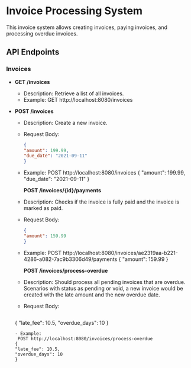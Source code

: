 # Invoice Processing System

This invoice system allows creating invoices, paying invoices, and processing overdue invoices.

## API Endpoints

### Invoices

- **GET /invoices**
  - Description: Retrieve a list of all invoices.
  - Example:
   GET http://localhost:8080/invoices

- **POST /invoices**
  - Description: Create a new invoice.
  - Request Body:
    ```json
    {
    "amount": 199.99,
    "due_date": "2021-09-11"
    }
    ```
  - Example:
     POST http://localhost:8080/invoices 
    {
    "amount": 199.99,
    "due_date": "2021-09-11"
     }

    **POST /invoices/{id}/payments**
  - Description: Checks if the invoice is fully paid and the invoice is marked as paid.
  - Request Body:
    ```json
    {
    "amount": 159.99
    }
    ```
  - Example:
     POST http://localhost:8080/invoices/ae2319aa-b221-4286-a082-7ac9b3306d49/payments
    {
    "amount": 159.99
    }

      **POST /invoices/process-overdue**
  - Description: Should process all pending invoices that are overdue. Scenarios with status as pending or void, a new invoice would be created with the late amount and the new overdue date.
  - Request Body:
    ```json
   {
    "late_fee": 10.5,
    "overdue_days": 10
   }
    ```
  - Example:
     POST http://localhost:8080/invoices/process-overdue
    {
    "late_fee": 10.5,
    "overdue_days": 10
   }
    
